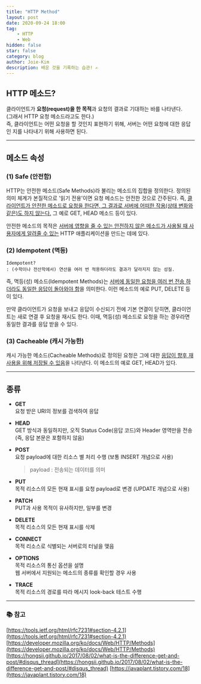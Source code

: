 ```yaml
---
title: "HTTP Method"
layout: post
date: 2020-09-24 18:00
tag:
    - HTTP
    - Web
hidden: false
star: false
category: blog
author: Joie-Kim
description: 배운 것을 기록하는 습관! ✍️
---
```


## HTTP 메소드?

클라이언트가 **요청(request)을 한 목적**과 요청의 결과로 기대하는 바를 나타낸다.<br>(그래서 HTTP 요청 메소드라고도 한다.)<br>
즉, 클라이언트는 어떤 요청을 할 것인지 표현하기 위해, 서버는 어떤 요청에 대한 응답인 지를 나타내기 위해 사용하면 된다.

---

## 메소드 속성

### (1) Safe (안전함)

HTTP는 안전한 메소드(Safe Methods)라 불리는 메소드의 집합을 정의한다. 정의된 의미 체계가 본질적으로 '읽기 전용'이면 요청 메소드는 안전한 것으로 간주된다. 즉, <u>클라이언트가 안전한 메소드로 요청을 한다면, 그 결과로 서버에 어떠한 작용(상태 변화와 같은)도 하지 않는다.</u> 그 예로 GET, HEAD 메소드 등이 있다.

안전한 메소드의 목적은 <u>서버에 영향을 줄 수 있는 안전하지 않은 메소드가 사용될 때 사용자에게 알려줄 수 있는</u> HTTP 애플리케이션을 만드는 데에 있다.

### (2) Idempotent (멱등)

```
Idempotent?
: (수학이나 전산학에서) 연산을 여러 번 적용하더라도 결과가 달라지지 않는 성질.
```

즉, 멱등(성) 메소드(Idempotent Methods)는 <u>서버에 동일한 요청을 여러 번 전송 하더라도 동일한 응답이 돌아와야 함</u>을 의미한다. 이런 메소드의 예로 PUT, DELETE 등이 있다.

만약 클라이언트가 요청을 보내고 응답이 수신되기 전에 기본 연결이 닫히면, 클라이언트는 새로 연결 후 요청을 재시도 한다. 이때, 멱등(성) 메소드로 요청을 하는 경우라면 동일한 결과를 응답 받을 수 있다.

### (3) Cacheable (캐시 가능한)

캐시 가능한 메소드(Cacheable Methods)로 정의된 요청은 그에 대한 <u>응답이 향후 재사용을 위해 저장될 수 있음</u>을 나타낸다. 이 메소드의 예로 GET, HEAD가 있다.

---

## 종류

-   **GET**<br>
    요청 받은 URI의 정보를 검색하여 응답

-   **HEAD**<br>
    GET 방식과 동일하지만, 오직 Status Code(응답 코드)와 Header 영역만을 전송 (즉, 응답 본문은 포함하지 않음)

-   **POST**<br>
    요청 payload에 대한 리소스 별 처리 수행 (보통 INSERT 개념으로 사용)

    > payload : 전송되는 데이터를 의미

-   **PUT**<br>
    목적 리소스의 모든 현재 표시를 요청 payload로 변경 (UPDATE 개념으로 사용)

-   **PATCH**<br>
    PUT과 사용 목적이 유사하지만, 일부를 변경

-   **DELETE**<br>
    목적 리소스의 모든 현재 표시를 삭제

-   **CONNECT**<br>
    목적 리소스로 식별되는 서버로의 터널을 맺음

-   **OPTIONS**<br>
    목적 리소스의 통신 옵션을 설명<br>
    웹 서버에서 지원되는 메소드의 종류를 확인할 경우 사용

-   **TRACE**<br>
    목적 리소스의 경로를 따라 메시지 look-back 테스트 수행

---

### 📚 참고

[https://tools.ietf.org/html/rfc7231#section-4.2.1](https://tools.ietf.org/html/rfc7231#section-4.2.1)
[https://developer.mozilla.org/ko/docs/Web/HTTP/Methods](https://developer.mozilla.org/ko/docs/Web/HTTP/Methods)
[https://hongsii.github.io/2017/08/02/what-is-the-difference-get-and-post/#disqus_thread](https://hongsii.github.io/2017/08/02/what-is-the-difference-get-and-post/#disqus_thread)
[https://javaplant.tistory.com/18](https://javaplant.tistory.com/18)
